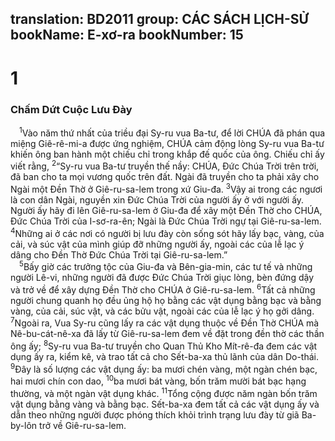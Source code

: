 translation: BD2011
group: CÁC SÁCH LỊCH-SỬ
bookName: E-xơ-ra 
bookNumber: 15
-------

<div class="title"><h1>1</h1><h3>Chấm Dứt Cuộc Lưu Ðày</h3></div>
<span class="verse exo_1_1"> <sup>1</sup>Vào năm thứ nhất của triều đại Sy-ru vua Ba-tư, để lời CHÚA đã phán qua miệng Giê-rê-mi-a được ứng nghiệm, CHÚA cảm động lòng Sy-ru vua Ba-tư khiến ông ban hành một chiếu chỉ trong khắp đế quốc của ông. Chiếu chỉ ấy viết rằng, </span>
<span class="verse exo_1_2"><sup>2</sup>“Sy-ru vua Ba-tư truyền thế nầy: CHÚA, Ðức Chúa Trời trên trời, đã ban cho ta mọi vương quốc trên đất. Ngài đã truyền cho ta phải xây cho Ngài một Ðền Thờ ở Giê-ru-sa-lem trong xứ Giu-đa. </span>
<span class="verse exo_1_3"><sup>3</sup>Vậy ai trong các ngươi là con dân Ngài, nguyền xin Ðức Chúa Trời của người ấy ở với người ấy. Người ấy hãy đi lên Giê-ru-sa-lem ở Giu-đa để xây một Ðền Thờ cho CHÚA, Ðức Chúa Trời của I-sơ-ra-ên; Ngài là Ðức Chúa Trời ngự tại Giê-ru-sa-lem. </span>
<span class="verse exo_1_4"><sup>4</sup>Những ai ở các nơi có người bị lưu đày còn sống sót hãy lấy bạc, vàng, của cải, và súc vật của mình giúp đỡ những người ấy, ngoài các của lễ lạc ý dâng cho Ðền Thờ Ðức Chúa Trời tại Giê-ru-sa-lem.”<br/></span>
<span class="verse exo_1_5"> <sup>5</sup>Bấy giờ các trưởng tộc của Giu-đa và Bên-gia-min, các tư tế và những người Lê-vi, những người đã được Ðức Chúa Trời giục lòng, bèn đứng dậy và trở về để xây dựng Ðền Thờ cho CHÚA ở Giê-ru-sa-lem. </span>
<span class="verse exo_1_6"><sup>6</sup>Tất cả những người chung quanh họ đều ủng hộ họ bằng các vật dụng bằng bạc và bằng vàng, của cải, súc vật, và các bửu vật, ngoài các của lễ lạc ý họ gởi dâng. </span>
<span class="verse exo_1_7"><sup>7</sup>Ngoài ra, Vua Sy-ru cũng lấy ra các vật dụng thuộc về Ðền Thờ CHÚA mà Nê-bu-cát-nê-xa đã lấy từ Giê-ru-sa-lem đem về đặt trong đền thờ các thần ông ấy; </span>
<span class="verse exo_1_8"><sup>8</sup>Sy-ru vua Ba-tư truyền cho Quan Thủ Kho Mít-rê-đa đem các vật dụng ấy ra, kiểm kê, và trao tất cả cho Sết-ba-xa thủ lãnh của dân Do-thái. </span>
<span class="verse exo_1_9"><sup>9</sup>Ðây là số lượng các vật dụng ấy: ba mươi chén vàng, một ngàn chén bạc, hai mươi chín con dao, </span>
<span class="verse exo_1_10"><sup>10</sup>ba mươi bát vàng, bốn trăm mười bát bạc hạng thường, và một ngàn vật dụng khác. </span>
<span class="verse exo_1_11"><sup>11</sup>Tổng cộng được năm ngàn bốn trăm vật dụng bằng vàng và bằng bạc. Sết-ba-xa đem tất cả các vật dụng ấy và dẫn theo những người được phóng thích khỏi trình trạng lưu đày từ giã Ba-by-lôn trở về Giê-ru-sa-lem.<br/></span>
